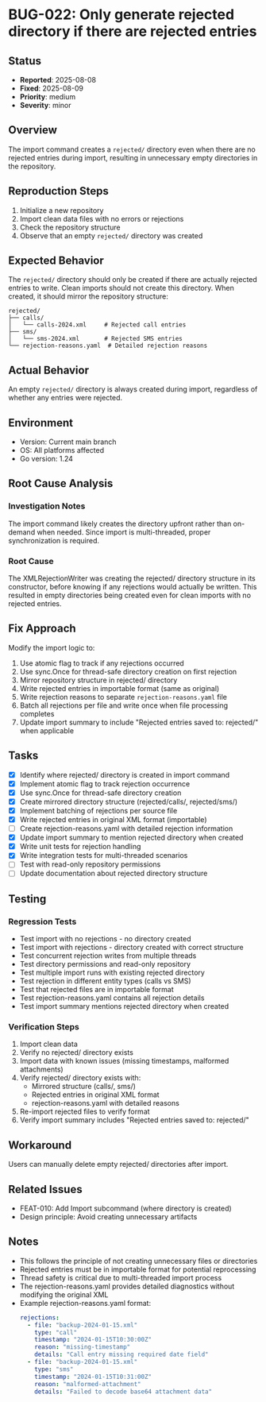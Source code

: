 # BUG-022: Only generate rejected directory if there are rejected entries

## Status
- **Reported**: 2025-08-08
- **Fixed**: 2025-08-09
- **Priority**: medium
- **Severity**: minor

## Overview
The import command creates a `rejected/` directory even when there are no rejected entries during import, resulting in unnecessary empty directories in the repository.

## Reproduction Steps
1. Initialize a new repository
2. Import clean data files with no errors or rejections
3. Check the repository structure
4. Observe that an empty `rejected/` directory was created

## Expected Behavior
The `rejected/` directory should only be created if there are actually rejected entries to write. Clean imports should not create this directory. When created, it should mirror the repository structure:
```
rejected/
├── calls/
│   └── calls-2024.xml     # Rejected call entries
├── sms/
│   └── sms-2024.xml       # Rejected SMS entries
└── rejection-reasons.yaml  # Detailed rejection reasons
```

## Actual Behavior
An empty `rejected/` directory is always created during import, regardless of whether any entries were rejected.

## Environment
- Version: Current main branch
- OS: All platforms affected
- Go version: 1.24

## Root Cause Analysis
### Investigation Notes
The import command likely creates the directory upfront rather than on-demand when needed. Since import is multi-threaded, proper synchronization is required.

### Root Cause
The XMLRejectionWriter was creating the rejected/ directory structure in its constructor, before knowing if any rejections would actually be written. This resulted in empty directories being created even for clean imports with no rejected entries.

## Fix Approach
Modify the import logic to:
1. Use atomic flag to track if any rejections occurred
2. Use sync.Once for thread-safe directory creation on first rejection
3. Mirror repository structure in rejected/ directory
4. Write rejected entries in importable format (same as original)
5. Write rejection reasons to separate `rejection-reasons.yaml` file
6. Batch all rejections per file and write once when file processing completes
7. Update import summary to include "Rejected entries saved to: rejected/" when applicable

## Tasks
- [x] Identify where rejected/ directory is created in import command
- [x] Implement atomic flag to track rejection occurrence
- [x] Use sync.Once for thread-safe directory creation
- [x] Create mirrored directory structure (rejected/calls/, rejected/sms/)
- [x] Implement batching of rejections per source file
- [x] Write rejected entries in original XML format (importable)
- [ ] Create rejection-reasons.yaml with detailed rejection information
- [x] Update import summary to mention rejected directory when created
- [x] Write unit tests for rejection handling
- [x] Write integration tests for multi-threaded scenarios
- [ ] Test with read-only repository permissions
- [ ] Update documentation about rejected directory structure

## Testing
### Regression Tests
- Test import with no rejections - no directory created
- Test import with rejections - directory created with correct structure
- Test concurrent rejection writes from multiple threads
- Test directory permissions and read-only repository
- Test multiple import runs with existing rejected directory
- Test rejection in different entity types (calls vs SMS)
- Test that rejected files are in importable format
- Test rejection-reasons.yaml contains all rejection details
- Test import summary mentions rejected directory when created

### Verification Steps
1. Import clean data
2. Verify no rejected/ directory exists
3. Import data with known issues (missing timestamps, malformed attachments)
4. Verify rejected/ directory exists with:
   - Mirrored structure (calls/, sms/)
   - Rejected entries in original XML format
   - rejection-reasons.yaml with detailed reasons
5. Re-import rejected files to verify format
6. Verify import summary includes "Rejected entries saved to: rejected/"

## Workaround
Users can manually delete empty rejected/ directories after import.

## Related Issues
- FEAT-010: Add Import subcommand (where directory is created)
- Design principle: Avoid creating unnecessary artifacts

## Notes
- This follows the principle of not creating unnecessary files or directories
- Rejected entries must be in importable format for potential reprocessing
- Thread safety is critical due to multi-threaded import process
- The rejection-reasons.yaml provides detailed diagnostics without modifying the original XML
- Example rejection-reasons.yaml format:
  ```yaml
  rejections:
    - file: "backup-2024-01-15.xml"
      type: "call"
      timestamp: "2024-01-15T10:30:00Z"
      reason: "missing-timestamp"
      details: "Call entry missing required date field"
    - file: "backup-2024-01-15.xml"
      type: "sms"
      timestamp: "2024-01-15T10:31:00Z"
      reason: "malformed-attachment"
      details: "Failed to decode base64 attachment data"
  ```